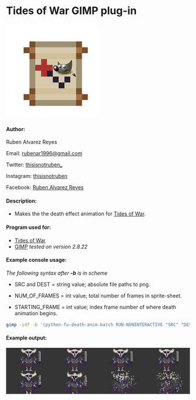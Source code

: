 # Tides of War GIMP plug-in

![icon](icon.png)
#### Author:
Ruben Alvarez Reyes

Email: rubenar1996@gmail.com

Twitter: [thisisnotruben_](https://twitter.com/thisisnotruben_)

Instagram: [thisisnotruben](https://www.instagram.com/thisisnotruben/)

Facebook: [Ruben Alvarez Reyes](https://www.facebook.com/thisisnotruben)

#### Description:
* Makes the the death effect animation for [Tides of War](https://github.com/thisisnotruben/Tides-of-War).

#### Program used for:
* [Tides of War](https://github.com/thisisnotruben/Tides-of-War)
* [GIMP](https://www.gimp.org/) *tested on version 2.8.22*

#### Example console usage:

*The following syntax after **-b** is in scheme*

* SRC and DEST = string value; absolute file paths to png.

* NUM_OF_FRAMES = int value; total number of frames in sprite-sheet.

* STARTING_FRAME = int value; index frame number of where death animation begins.

```bash
gimp -idf -b '(python-fu-death-anim-batch RUN-NONINTERACTIVE "SRC" "DEST" NUM_OF_FRAMES STARTING_FRAME)' -b '(gimp-quit 0)'
```

#### Example output:
![example](example.png)
